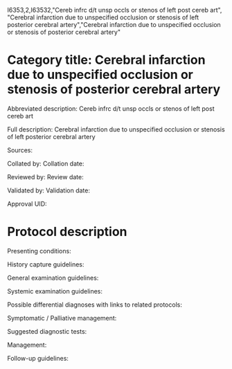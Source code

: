I6353,2,I63532,"Cereb infrc d/t unsp occls or stenos of left post cereb art", "Cerebral infarction due to unspecified occlusion or stenosis of left posterior cerebral artery","Cerebral infarction due to unspecified occlusion or stenosis of posterior cerebral artery"
# Category title: Cerebral infarction due to unspecified occlusion or stenosis of posterior cerebral artery

Abbreviated description: Cereb infrc d/t unsp occls or stenos of left post cereb art

Full description: Cerebral infarction due to unspecified occlusion or stenosis of left posterior cerebral artery

Sources:

Collated by:
Collation date:

Reviewed by:
Review date:

Validated by:
Validation date:

Approval UID:

# Protocol description

Presenting conditions:

History capture guidelines:

General examination guidelines:

Systemic examination guidelines:

Possible differential diagnoses with links to related protocols:

Symptomatic / Palliative management:

Suggested diagnostic tests:

Management:

Follow-up guidelines:
